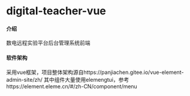# digital-teacher-vue

#### 介绍
数电远程实验平台后台管理系统前端

#### 软件架构
采用vue框架，项目整体架构源自https://panjiachen.gitee.io/vue-element-admin-site/zh/
其中组件大量使用elemengtui，参考https://element.eleme.cn/#/zh-CN/component/menu
